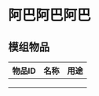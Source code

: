 # 阿巴阿巴阿巴



## 模组物品

| 物品ID | 名称 | 用途 |
| :----: | :--: | :--: |
|        |      |      |
|        |      |      |
|        |      |      |

